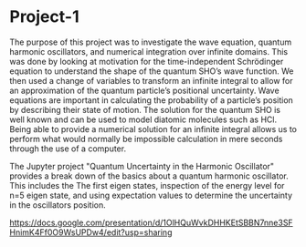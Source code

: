 # Project-1


The purpose of this project was to investigate the wave equation, quantum harmonic oscillators, and numerical integration over infinite
domains. This was done by looking at motivation for the time-independent Schrödinger equation to understand the shape of the quantum 
SHO’s wave function. We then used a change of variables to transform an infinite integral to allow for an approximation of the quantum 
particle’s positional uncertainty. Wave equations are important in calculating the probability of a particle’s position by describing 
their state of motion. The solution for the quantum SHO is well known and can be used to model diatomic molecules such as HCl. Being 
able to provide a numerical solution for an infinite integral allows us to perform what would normally be impossible calculation in mere 
seconds through the use of a computer.

The Jupyter project "Quantum Uncertainty in the Harmonic Oscillator" provides a break down of the basics about a quantum harmonic 
oscillator. This includes the The first eigen states, inspection of the energy level for n=5 eigen state, and using expectation values 
to determine the uncertainty in the oscillators position.

https://docs.google.com/presentation/d/1OlHQuWvkDHHKEtSBBN7nne3SFHnimK4Ff0O9WsUPDw4/edit?usp=sharing
